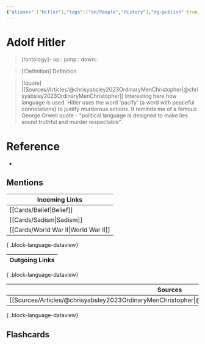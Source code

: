 ```yaml
---
{"aliases":["Hitler"],"tags":["on/People","History"],"dg-publish":true,"permalink":"/cards/adolf-hitler/","dgPassFrontmatter":true}
---
```


# Adolf Hitler

> [!ontology]-
> up:: 
> jump:: 
> down:: 

> [!Definition] Definition
> 

> [!quote] [[Sources/Articles/@chrisyabsley2023OrdinaryMenChristopher\|@chrisyabsley2023OrdinaryMenChristopher]]
> Interesting here how language is used. Hitler uses the word 'pacify' (a word with peaceful connotations) to justify murderous actions. It reminds me of a famous George Orwell quote - "political language is designed to make lies sound truthful and murder respectable".


# Reference
- 

## Mentions

| Incoming Links                          |
| --------------------------------------- |
| [[Cards/Belief\|Belief]]             |
| [[Cards/Sadism\|Sadism]]             |
| [[Cards/World War II\|World War II]] |

{ .block-language-dataview}

| Outgoing Links |
| -------------- |

{ .block-language-dataview}

| Sources                                                                                                  |
| -------------------------------------------------------------------------------------------------------- |
| [[Sources/Articles/@chrisyabsley2023OrdinaryMenChristopher\|@chrisyabsley2023OrdinaryMenChristopher]] |

{ .block-language-dataview}

## Flashcards 
